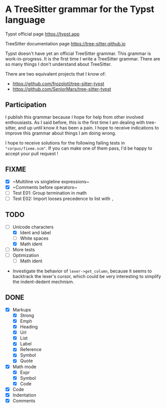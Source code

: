# A TreeSitter grammar for the Typst language

Typst official page https://typst.app

TreeSitter documentation page https://tree-sitter.github.io

Typst doesn't have yet an official TreeSitter grammar. This grammar is work-in-progress. It is the first time I write a TreeSitter grammar. There are so many things I don't understand about TreeSitter.

There are two equivalent projects that I know of:

- https://github.com/frozolotl/tree-sitter-typst
- https://github.com/SeniorMars/tree-sitter-typst

## Participation

I publish this grammar because I hope for help from other involved enthousiasts. As I said before, this is the first time I am dealing with tree-sitter, and up until know it has been a pain. I hope to receive indications to improve this grammar about things I am doing wrong.

I hope to receive solutions for the following failing tests in `"corpus/fixme.scm"`. If you can make one of them pass, I'd be happy to accept your pull request !

## FIXME

- [X] ~Multiline vs singleline expressions~
- [X] ~Comments before operators~
- [ ] Test E01: Group termination in math
- [ ] Test E02: Import looses precedence to list with `,`

## TODO

- [ ] Unicode characters
  - [X] Ident and label
  - [ ] White spaces
  - [X] Math ident
- [ ] More tests
- [ ] Optimization
  - [ ] Math ident

- Investigate the behavior of `lexer->get_column`, because it seems to backtrack the lexer's cursor, which could be very interesting to simplify the indent-dedent mechnism.

## DONE

- [X] Markups
  - [X] Strong
  - [X] Emph
  - [X] Heading
  - [X] Url
  - [X] List
  - [X] Label
  - [X] Reference
  - [X] Symbol
  - [X] Quote
- [X] Math mode
  - [X] Expr
  - [X] Symbol
  - [X] Code
- [X] Code
- [X] Indentation
- [X] Comments

